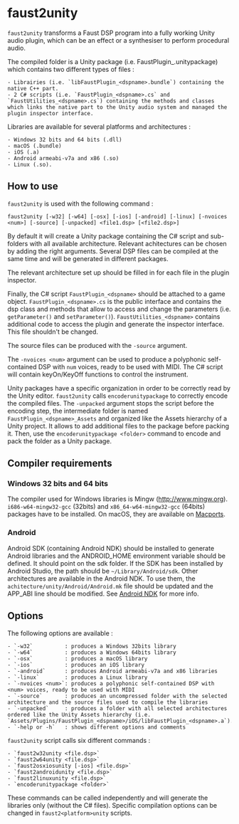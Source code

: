 # faust2unity

`faust2unity` transforms a Faust DSP program into a fully working Unity audio plugin, which can be an effect or a synthesiser to perform procedural audio.

The compiled folder is a Unity package (i.e. FaustPlugin_<dspname>.unitypackage) which contains two different types of files :

    - Librairies (i.e. `libFaustPlugin_<dspname>.bundle`) containing the native C++ part.
    - 2 C# scripts (i.e. `FaustPlugin_<dspname>.cs` and `FaustUtilities_<dspname>.cs`) containing the methods and classes which links the native part to the Unity audio system and managed the plugin inspector interface.

Libraries are available for several platforms and architectures :

    - Windows 32 bits and 64 bits (.dll)
    - macOS (.bundle)
    - iOS (.a)
    - Android armeabi-v7a and x86 (.so)
    - Linux (.so).

## How to use

`faust2unity` is used with the following command :

`faust2unity [-w32] [-w64] [-osx] [-ios] [-android] [-linux] [-nvoices <num>] [-source] [-unpacked] <file1.dsp> [<file2.dsp>]`

By default it will create a Unity package containing the C# script and sub-folders with all available architecture. Relevant achitectures can be chosen by adding the right arguments. Several DSP files can be compiled at the same time and will be generated in different packages.

The relevant architecture set up should be filled in for each file in the plugin inspector.

Finally, the C# script `FaustPlugin_<dspname>` should be attached to a game object. `FaustPlugin_<dspname>.cs` is the public interface and contains the dsp class and methods that allow to access and change the parameters (i.e. `getParameter()` and `setParameter()`). `FaustUtilities_<dspname>` contains additional code to access the plugin and generate the inspector interface. This file shouldn't be changed.

The source files can be produced with the `-source` argument.

The `-nvoices <num>` argument can be used to produce a polyphonic self-contained DSP with `num` voices, ready to be used with MIDI. The C# script will contain keyOn/KeyOff functions to control the instrument.

Unity packages have a specific organization in order to be correctly read by the Unity editor. `faust2unity` calls `encoderunitypackage` to correctly encode the compiled files. The `-unpacked` argument stops the script before the encoding step, the intermediate folder is named `FaustPlugin_<dspname>_Assets` and organized like the Assets hierarchy of a Unity project. It allows to add additional files to the package before packing it. Then, use the `encoderunitypackage <folder>` command to encode and pack the folder as a Unity package.

## Compiler requirements

### Windows 32 bits and 64 bits

The compiler used for Windows libraries is Mingw (http://www.mingw.org). `i686-w64-mingw32-gcc` (32bits) and `x86_64-w64-mingw32-gcc` (64bits) packages have to be installed. On macOS, they are available on [Macports](https://www.macports.org).

### Android

Android SDK (containing Android NDK) should be installed to generate Android libraries and the ANDROID_HOME environment variable should be defined. It should point on the sdk folder. If the SDK has been installed by Android Studio, the path should be `~/Library/Android/sdk`. Other architectures are available in the Android NDK. To use them, the `achitecture/unity/Android/Android.mk` file should be updated and the APP_ABI line should be modified. See [Android NDK](https://developer.android.com/ndk/guides/android_mk.html) for more info.                                                                                                                                                                                                                                                                                                                                                                                                                                                                                                                                                                                                                                                                                                                                                                                                                                                                                                             

## Options

The following options are available :

    - `-w32`          : produces a Windows 32bits library
    - `-w64`          : produces a Windows 64bits library
    - `-osx`          : produces a macOS library
    - `-ios`          : produces an iOS library
    - `-android`      : produces Android armeabi-v7a and x86 libraries
    - `-linux`        : produces a Linux library
    - `-nvoices <num>`: produces a polyphonic self-contained DSP with <num> voices, ready to be used with MIDI
    - `-source`       : produces an uncompressed folder with the selected architecture and the source files used to compile the libraries
    - `-unpacked`     : produces a folder with all selected architectures ordered like the Unity Assets hierarchy (i.e. `Assets/Plugins/FaustPlugin_<dspname>/iOS/libFaustPlugin_<dspname>.a`).
    - `-help or -h`   : shows different options and comments

`faust2unity` script calls six different commands :

    - `faust2w32unity <file.dsp>`
    - `faust2w64unity <file.dsp>`
    - `faust2osxiosunity [-ios] <file.dsp>`
    - `faust2androidunity <file.dsp>`
    - `faust2linuxunity <file.dsp>`
    - `encoderunitypackage <folder>`

These commands can be called independently and will generate the libraries only (without the C# files). Specific compilation options can be changed in `faust2<platform>unity` scripts.
